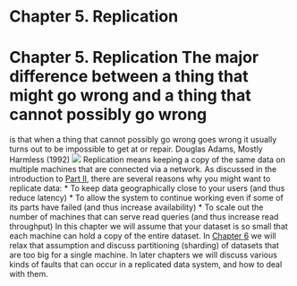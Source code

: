 # Chapter 5. Replication

# Chapter 5. Replication The major difference between a thing that might go wrong and a thing that cannot possibly go wrong
is that when a thing that cannot possibly go wrong goes wrong it usually turns out to be impossible
to get at or repair. Douglas Adams, Mostly Harmless (1992) ![](assets/ch05-map.png) Replication means keeping a copy of the same data on multiple machines that are connected via a
network. As discussed in the introduction to [Part II](part02.html#part_distributed_data), there are several reasons
why you might want to replicate data: *  To keep data geographically close to your users (and thus reduce latency) *  To allow the system to continue working even if some of its parts have failed (and thus
increase availability) *  To scale out the number of machines that can serve read queries (and thus increase read
throughput) In this chapter we will assume that your dataset is so small that each machine can hold a copy of
the entire dataset. In [Chapter 6](ch06.html#ch_partitioning) we will relax that assumption and discuss partitioning
(sharding) of datasets that are too big for a single machine. In later chapters we will discuss
various kinds of faults that can occur in a replicated data system, and how to deal with them.